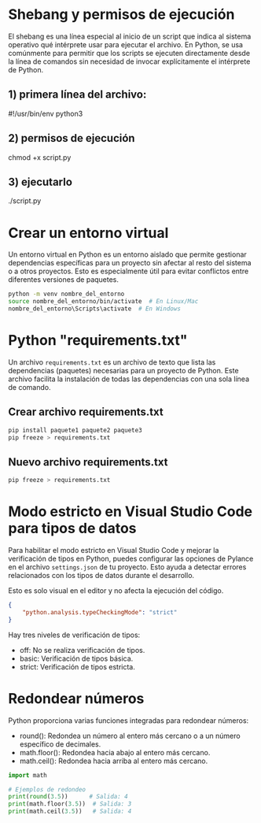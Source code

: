 # Shebang y permisos de ejecución
El shebang es una línea especial al inicio de un script que indica al sistema operativo qué intérprete usar para ejecutar el archivo. En Python, se usa comúnmente para permitir que los scripts se ejecuten directamente desde la línea de comandos sin necesidad de invocar explícitamente el intérprete de Python.
## 1) primera línea del archivo:
#!/usr/bin/env python3

## 2) permisos de ejecución
chmod +x script.py

## 3) ejecutarlo
./script.py

# Crear un entorno virtual
Un entorno virtual en Python es un entorno aislado que permite gestionar dependencias específicas para un proyecto sin afectar al resto del sistema o a otros proyectos. Esto es especialmente útil para evitar conflictos entre diferentes versiones de paquetes.
```bash
python -m venv nombre_del_entorno
source nombre_del_entorno/bin/activate  # En Linux/Mac
nombre_del_entorno\Scripts\activate  # En Windows
```

# Python "requirements.txt"
Un archivo `requirements.txt` es un archivo de texto que lista las dependencias (paquetes) necesarias para un proyecto de Python. Este archivo facilita la instalación de todas las dependencias con una sola línea de comando.
## Crear archivo requirements.txt
```bash
pip install paquete1 paquete2 paquete3
pip freeze > requirements.txt
```
## Nuevo archivo requirements.txt
```bash
pip freeze > requirements.txt
```

# Modo estricto en Visual Studio Code para tipos de datos
Para habilitar el modo estricto en Visual Studio Code y mejorar la verificación de tipos en Python, puedes configurar las opciones de Pylance en el archivo `settings.json` de tu proyecto. Esto ayuda a detectar errores relacionados con los tipos de datos durante el desarrollo.

Esto es solo visual en el editor y no afecta la ejecución del código.

```json
{
    "python.analysis.typeCheckingMode": "strict"
}
```
Hay tres niveles de verificación de tipos:
- off: No se realiza verificación de tipos. 
- basic: Verificación de tipos básica.
- strict: Verificación de tipos estricta.

# Redondear números
Python proporciona varias funciones integradas para redondear números:
- round(): Redondea un número al entero más cercano o a un número específico de decimales.
- math.floor(): Redondea hacia abajo al entero más cercano.
- math.ceil(): Redondea hacia arriba al entero más cercano.

```python
import math

# Ejemplos de redondeo
print(round(3.5))      # Salida: 4
print(math.floor(3.5))  # Salida: 3
print(math.ceil(3.5))   # Salida: 4
```


